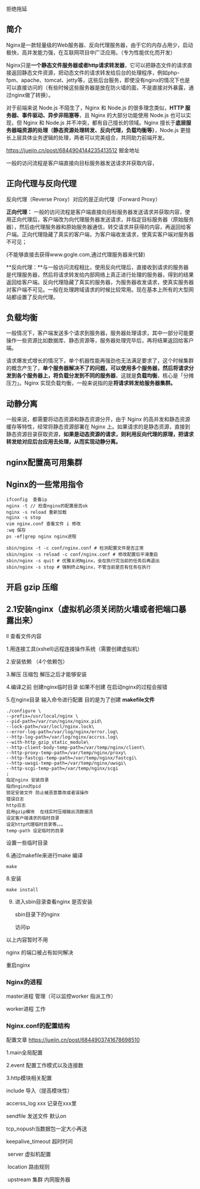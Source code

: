 拒绝拖延

## 简介

Nginx是一款轻量级的Web服务器、反向代理服务器，由于它的内存占用少，启动极快，高并发能力强，在互联网项目中广泛应用。（专为性能优化而开发）

Nginx只是**一个静态文件服务器或者http请求转发器**，它可以把静态文件的请求直接返回静态文件资源，把动态文件的请求转发给后台的处理程序，例如php-fpm、apache、tomcat、jetty等，这些后台服务，即使没有nginx的情况下也是可以直接访问的（有些时候这些服务器是放在防火墙的面，不是直接对外暴露，通过nginx做了转换）。

对于前端来说 Node.js 不陌生了，Nginx 和 Node.js 的很多理念类似，**HTTP 服务器、事件驱动、异步非阻塞等**，且 Nginx 的大部分功能使用 Node.js 也可以实现，但 Nginx 和 Node.js 并不冲突，都有自己擅长的领域。Nginx 擅长于**底层服务器端资源的处理（静态资源处理转发、反向代理，负载均衡等）**，Node.js 更擅长上层具体业务逻辑的处理，两者可以完美组合，共同助力前端开发。

https://juejin.cn/post/6844904144235413512  掘金地址



 一般的访问流程是客户端直接向目标服务器发送请求并获取内容，

## 正向代理与反向代理

 反向代理（Reverse Proxy）对应的是正向代理（Forward Proxy）

**正向代理：** 一般的访问流程是客户端直接向目标服务器发送请求并获取内容，使用正向代理后，客户端改为向代理服务器发送请求，并指定目标服务器（原始服务器），然后由代理服务器和原始服务器通信，转交请求并获得的内容，再返回给客户端。正向代理隐藏了真实的客户端，为客户端收发请求，使真实客户端对服务器不可见；

(不能够直接去获得www.gogle.com,通过代理服务器来代替)



**反向代理：**与一般访问流程相比，使用反向代理后，直接收到请求的服务器是代理服务器，然后将请求转发给内部网络上真正进行处理的服务器，得到的结果返回给客户端。反向代理隐藏了真实的服务器，为服务器收发请求，使真实服务器对客户端不可见。一般在处理跨域请求的时候比较常用。现在基本上所有的大型网站都设置了反向代理。



## 负载均衡

一般情况下，客户端发送多个请求到服务器，服务器处理请求，其中一部分可能要操作一些资源比如数据库、静态资源等，服务器处理完毕后，再将结果返回给客户端。

请求爆发式增长的情况下，单个机器性能再强劲也无法满足要求了，这个时候集群的概念产生了，**单个服务器解决不了的问题，可以使用多个服务器，然后将请求分发到各个服务器上，将负载分发到不同的服务器**，这就是**负载均衡**，核心是「分摊压力」。Nginx 实现负载均衡，一般来说指的是**将请求转发给服务器集群。**



## 动静分离

一般来说，都需要将动态资源和静态资源分开，由于 Nginx 的高并发和静态资源缓存等特性，经常将静态资源部署在 Nginx 上。如果请求的是静态资源，直接到静态资源目录获取资源，**如果是动态资源的请求，则利用反向代理的原理，把请求转发给对应后台应用去处理，从而实现动静分离。**



## **nginx配置高可用集群**

## Nginx的一些常用指令

```
ifconfig  查看ip
nginx -t // 检查nginx的配置是否ok
nginx -s reload 重新加载
nginx -s stop
vim nginx.conf 查看文件 i 修改
:wq 保存
ps -ef|grep nginx nginx进程

sbin/nginx -t -c conf/nginx.conf # 检测配置文件是否正常
sbin/nginx -s reload -c conf/nginx.conf # 修改配置后平滑重启
sbin/nginx -s quit # 优雅关闭Nginx，会在执行完当前的任务后再退出
sbin/nginx -s stop # 强制终止Nginx，不管当前是否有任务在执行

```



## 开启 gzip 压缩

## 2.1安装nginx（虚拟机必须关闭防火墙或者把端口暴露出来）

ll 查看文件内容

1.用连接工具(xshell)远程连接操作系统（需要创建虚拟机）

2.安装依赖 （4个依赖包）

3.解压 压缩包 解压之后才能够安装

4.编译之前  创建nginx临时目录  如果不创建 在启动nginx的过程会报错

5.在nginx目录 输入命令进行配置  目的是为了创建 **makefile文件**

```
./configure \
--prefix=/usr/local/nginx \
--pid-path=/var/run/nginx/nginx.pid\
--lock-path=/var/locl/nginx.lock\
--error-log-path=/var/log/nginx/error.log\
--http-log-path=/var/log/nginx/accrss.log\
--with-http_gzip_static_module\
--http-client-body-temp-path=/var/temp/nginx/client\
--http-proxy-temp-path=/var/temp/nginx/proxy\
--http-fastcgi-temp-path=/var/temp/nginx/fastcgi\
--http-uwsgi-temp-path=/var/temp/nginx/uwsgi\
--http-scgi-temp-path=/var/temp/nginx/scgi
; 
指定nginx 安装目录
指向nginx的pid
锁定安装文件 防止被恶意篡改或者误操作
错误日志
http日志
启用gzip模块  在线实时压缩输出流数据流
设定客户端请求的临时目录
设定http代理临时目录等。。。
temp-path 设定临时的目录
```

设置一些临时目录



6.通过makefile来进行make 编译

```
make
```

8.安装

```
make install
```

9. 进入sbin目录查看nginx 是否安装

   sbin目录下的nginx

   访问ip  

以上内容暂时不用

nginx 的端口被占有如何解决

重启nginx

### Nginx的进程

master进程  管理（可以监控worker 指派工作）

worker进程  工作

### Nginx.conf的配置结构 

配置文章  https://juejin.cn/post/6844903741678698510

1.main全局配置 

2.event 配置工作模式以及连接数

3.http模块相关配置

include 导入（提高模块性）

accerss_log  xxx 记录在xxx里

sendfile 发送文件 默认on

tcp_nopush当数据包一定大小再送

keepalive_timeout 超时时间

​	server 虚拟机配置

​		location 路由规则

​		upstream 集群 内网服务器